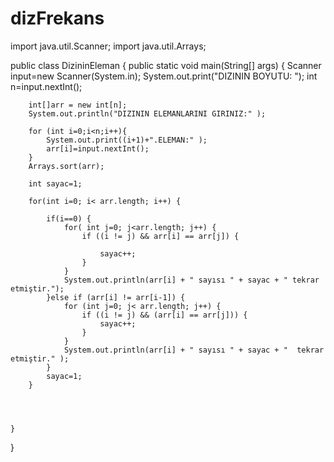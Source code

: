 # dizFrekans
import java.util.Scanner;
import java.util.Arrays;

public class DizininEleman {
    public static void main(String[] args) {
        Scanner input=new Scanner(System.in);
        System.out.print("DIZININ BOYUTU: ");
        int n=input.nextInt();

        int[]arr = new int[n];
        System.out.println("DIZININ ELEMANLARINI GIRINIZ:" );

        for (int i=0;i<n;i++){
            System.out.print((i+1)+".ELEMAN:" );
            arr[i]=input.nextInt();
        }
        Arrays.sort(arr);

        int sayac=1;

        for(int i=0; i< arr.length; i++) {

            if(i==0) {
                for( int j=0; j<arr.length; j++) {
                    if ((i != j) && arr[i] == arr[j]) {

                        sayac++;
                    }
                }
                System.out.println(arr[i] + " sayısı " + sayac + " tekrar etmiştir.");
            }else if (arr[i] != arr[i-1]) {
                for (int j=0; j< arr.length; j++) {
                    if ((i != j) && (arr[i] == arr[j])) {
                        sayac++;
                    }
                }
                System.out.println(arr[i] + " sayısı " + sayac + "  tekrar etmiştir." );
            }
            sayac=1;
        }




    }
}
